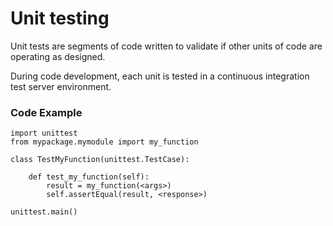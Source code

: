 # Unit testing

Unit tests are segments of code written to validate if other units of code are operating as designed.

During code development, each unit is tested in a continuous integration test server environment.

### Code Example

    import unittest
    from mypackage.mymodule import my_function

    class TestMyFunction(unittest.TestCase):

        def test_my_function(self):
            result = my_function(<args>)
            self.assertEqual(result, <response>)

    unittest.main()
